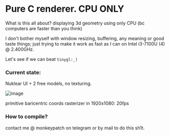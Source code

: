 # Pure C renderer. CPU ONLY

What is this all about? displaying 3d geometry using only CPU (bc computers are faster than you think)

I don't bother myself with window resizing, buffering, any meaning or good taste things; just trying to make it work as fast as I can on Intel i3-7100U (4) @ 2.400GHz.


Let's see if we can beat `tinygl:_)`

### Current state:

Nuklear UI + 2 free models, no texturing.


![image](https://github.com/user-attachments/assets/31263b14-588b-4301-a1af-bd9109dfa2b4)

primitive baricentric coords rasterizer in 1920x1080: 20fps


### How to compile?
contact me @ monkeypatch on telegram or by mail to do this sh1t.
